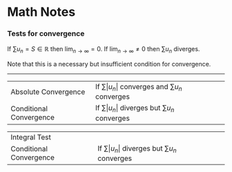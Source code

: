 Math Notes
===

### Tests for convergence

If $\sum u_n = S \in \mathbb{R}$ then $\lim_{n \to \infty} = 0$. If $\lim_{n \to \infty} \ne 0$ then $\sum u_n$ diverges.

Note that this is a necessary but insufficient condition for convergence.

---

|   |   |   |   |
|---|---|---|---|
| Absolute Convergence | If $\sum \|u_n\|$ converges and $\sum u_n$ converges |
| Conditional Convergence | If $\sum \|u_n\|$ diverges but $\sum u_n$ converges |

|   |   |   |   |
|---|---|---|---|
| Integral Test | 
| Conditional Convergence | If $\sum \|u_n\|$ diverges but $\sum u_n$ converges |





